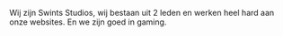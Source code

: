 Wij zijn Swints Studios, wij bestaan uit 2 leden en werken heel hard aan onze websites.
En we zijn goed in gaming.
